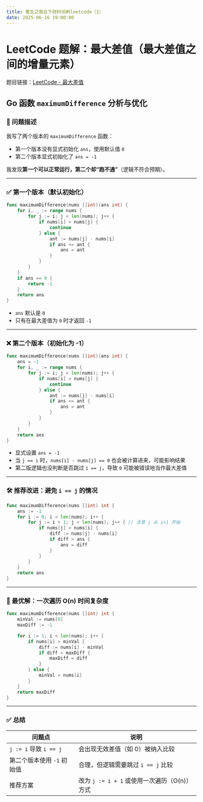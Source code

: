 ```yaml
---
title: 重生之我在下班时间刷leetcode（1）
date: 2025-06-16 19:00:00
---
```

# LeetCode 题解：最大差值（最大差值之间的增量元素）

题目链接：[LeetCode - 最大差值](https://leetcode.cn/problems/maximum-difference-between-increasing-elements/description/?envType=daily-question&envId=2025-06-16)

## Go 函数 `maximumDifference` 分析与优化

### 🧠 问题描述

我写了两个版本的 `maximumDifference` 函数：

- 第一个版本没有显式初始化 `ans`，使用默认值 `0`
- 第二个版本显式初始化了 `ans = -1`

我发现**第一个可以正常运行，第二个却“跑不通”**（逻辑不符合预期）。

---

### ✅ 第一个版本（默认初始化）

```go
func maximumDifference(nums []int)(ans int) {
    for i, _ := range nums {
        for j := i; j < len(nums); j++ {
            if nums[i] > nums[j] {
                continue
            } else {
                ant := nums[j] - nums[i]
                if ans <= ant {
                    ans = ant
                }
            }
        }
    }
    if ans == 0 {
        return -1
    }
    return ans
}
```

- `ans` 默认是 `0`
- 只有在最大差值为 `0` 时才返回 `-1`

---

### ❌ 第二个版本（初始化为 -1）

```go
func maximumDifference(nums []int)(ans int) {
    ans = -1
    for i, _ := range nums {
        for j := i; j < len(nums); j++ {
            if nums[i] > nums[j] {
                continue
            } else {
                ant := nums[j] - nums[i]
                if ans <= ant {
                    ans = ant
                }
            }
        }
    }
    return ans
}
```

- 显式设置 `ans = -1`
- 当 `j == i` 时，`nums[i] - nums[j] == 0` 也会被计算进来，可能影响结果
- 第二版逻辑也没判断是否跳过 `i == j`，导致 `0` 可能被错误地当作最大差值

---

### 🛠 推荐改进：避免 `i == j` 的情况

```go
func maximumDifference(nums []int) int {
    ans := -1
    for i := 0; i < len(nums); i++ {
        for j := i + 1; j < len(nums); j++ { // 注意 j 从 i+1 开始
            if nums[j] > nums[i] {
                diff := nums[j] - nums[i]
                if diff > ans {
                    ans = diff
                }
            }
        }
    }
    return ans
}
```

---

### 🚀 最优解：一次遍历 O(n) 时间复杂度

```go
func maximumDifference(nums []int) int {
    minVal := nums[0]
    maxDiff := -1

    for i := 1; i < len(nums); i++ {
        if nums[i] > minVal {
            diff := nums[i] - minVal
            if diff > maxDiff {
                maxDiff = diff
            }
        } else {
            minVal = nums[i]
        }
    }
    return maxDiff
}
```

---

### ✅ 总结

| 问题点                    | 说明                                             |
|---------------------------|--------------------------------------------------|
| `j := i` 导致 `i == j`    | 会出现无效差值（如 0）被纳入比较                |
| 第二个版本使用 `-1` 初始值 | 合理，但逻辑需要跳过 `i == j` 比较              |
| 推荐方案                  | 改为 `j := i + 1` 或使用一次遍历（O(n)）方式    |
